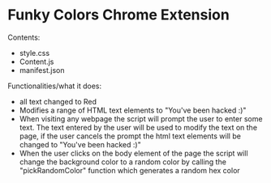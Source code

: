 # Funky Colors Chrome Extension

Contents:
- style.css
- Content.js
- manifest.json


Functionalities/what it does:
* all text changed to Red
* Modifies a range of HTML text elements to "You've been hacked :)"
* When visiting any webpage the script will prompt the user to enter some text. The text entered by the user will be used to modify the text on the page, if the user cancels the prompt the html text elements will be changed to "You've been hacked :)"
* When the user clicks on the body element of the page the script will change the background color to a random color by calling the "pickRandomColor" function which generates a random hex color